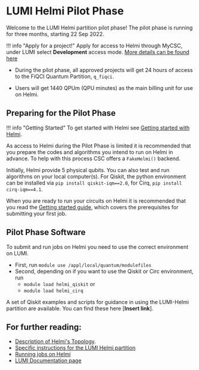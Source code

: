 # LUMI Helmi Pilot Phase 


Welcome to the LUMI Helmi partition pilot phase! The pilot phase is running for three months, starting 22 Sep 2022.  


!!! info "Apply for a project!"
	Apply for access to Helmi through MyCSC, under LUMI select **Development** access mode.
	[More details can be found here](../helmi_accounts/)

* During the pilot phase, all approved projects will get 24 hours of access to the FiQCI Quantum Partition, `q_fiqci`.

* Users will get 1440 QPUm (QPU minutes) as the main billing unit for use on Helmi.


## Preparing for the Pilot Phase

!!! info "Getting Started"
	To get started with Helmi see
	[Getting started with Helmi](../helmi_quick/). 


As access to Helmi during the Pilot Phase is limited it is recommended that you prepare the codes and algorithms you intend to run on Helmi in advance. To help with this process CSC offers a `FakeHelmi()` backend.

<!--
* [Kvasi](../../kvasi/kvasi/) - the Quantum Learning Machine (Currently does not offer Qiskit support, Kvasi can be accessed through LUMI in the future)
	* Kvasi runs [myQLM](https://myqlm.github.io/) which provides interoperability with Qiskit, OpenQASM and Cirq. 

* [Mahti](/computing/systems-mahti/) through `module load qiskit` and loading of the IQM Qiskit environment through creation of your own python environment.
	* `python -m venv .python_envs/qiskit-iqm`
	* `. /.python_envs/qiskit-iqm/bin/activate`
	* `pip install qiskit-iqm==2.0` or `pip install cirq-iqm==4.1`
	* You will need a separate project with Mahti access.
	* Installation with [Tykky](../../../computing/containers/tykky/) is recommended.
-->

Initially, Helmi provide 5 physical qubits. You can also test and run algorithms on your local computer(s). For Qiskit, the python environment can be installed via `pip install qiskit-iqm==2.0`, for Cirq, `pip install cirq-iqm==4.1`. 

When you are ready to run your circuits on Helmi it is recommended that you read the [Getting started guide](../helmi_quick/), which covers the prerequisites for submitting your first job. 


## Pilot Phase Software

To submit and run jobs on Helmi you need to use the correct environment on LUMI. 
* First, run `module use /appl/local/quantum/modulefiles`
* Second, depending on if you want to use the Qiskit or Circ environment, run
	* `module load helmi_qiskit` or 
	* `module load helmi_cirq`

A set of Qiskit examples and scripts for guidance in using the LUMI-Helmi partition are available. You can find these here [**Insert link**]. 

<!--
## FAQ

* Can I use Qiskit pulse or have pulse level access to Helmi?
	* Pulse level access to Helmi is not available. 
-->

## For further reading:

* [Description of Helmi's Topology](../helmi/).
* [Specific instructions for the LUMI Helmi partition](../helmi_accounts/)
* [Running jobs on Helmi](../running-on-helmi/)
* [LUMI Documentation page](https://docs.lumi-supercomputer.eu/)

